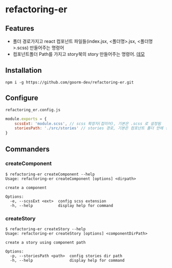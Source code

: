 # refactoring-er

## Features
- 폴더 경로가지고 react 컴포넌트 파일들(index.jsx, <폴더명>.jsx, <폴더명>.scss) 만들어주는 명령어
- 컴포넌트폴더 Path를 가지고 story북의 story 만들어주는 명령어. [데모](https://github.com/goorm-dev/refactoring-er/tree/develop/examples/autoGenerateStory)


## Installation
```shell
npm i -g https://github.com/goorm-dev/refactoring-er.git
```

## Configure
`refactoring_er.config.js`
```js
module.exports = {
	scssExt: 'module.scss', // scss 확장자(접미어), 기본은 .scss 로 설정됨
	storiesPath: './src/stories' // stories 경로, 기본은 컴포넌트 폴더 안에 생성됨
}
```

## Commanders

### createComponent
```shell
$ refactoring-er createComponent --help
Usage: refactoring-er createComponent [options] <dirpath>

create a component

Options:
  -e, --scssExt <ext>  config scss extension
  -h, --help           display help for command
```

### createStory
```shell
$ refactoring-er createStory --help
Usage: refactoring-er createStory [options] <componentDirPath>

create a story using component path

Options:
  -p, --storiesPath <path>  config stories dir path
  -h, --help                display help for command
```
